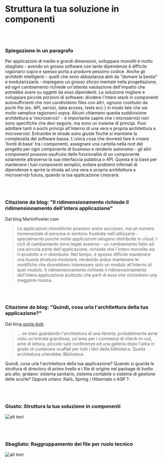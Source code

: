 # Struttura la tua soluzione in componenti

<br/><br/>

### Spiegazione in un paragrafo
Per applicazioni di medie e grandi dimensioni, sviluppare monoliti è molto sbagliato - avendo un grosso software con tante dipendenze è difficile ragionarci sopra e spesso porta a produrre pessimo codice. Anche gli architetti intelligenti - quelli che sono abbastanza abili da "domare la bestia" e modularizzarla - impiegano un grosso sforzo mentale nella progettazione, ed ogni cambiamento richiede un'attenta valutazione dell'impatto che potrebbe avere su oggetti da esso dipendenti. 
La soluzione migliore è sviluppare piccole porzioni di software: dividere l'intero stack in componenti autosufficienti che non condividono files con altri, ognuno costituito da pochi file (es. API, servizi, data access, tests ecc.) in modo tale che sia molto semplice ragionarci sopra. 
Alcuni chiamano questa suddivisione architettura a 'microservizi' - è importante capire che i microservizi non sono specifiche che devi seguire, ma sono un insieme di principi. Puoi adottare tanti o pochi principi all'interno di una vera e propria architettura a microservizi. Entrambe le strade sono giuste finché si mantiene la complessità del software bassa.
L'unica cosa che dovresti fare è creare 'bordi di base' tra i componenti, assegnare una cartella nella root del progetto per ogni componente di business e renderlo autonomo - gli altri componenti possono usufruire delle  funzionalità di un componente solamente attraverso la sua interfaccia pubblica o API. 
Questa è la base per mantenere i tuoi componenti semplici, evitare problemi infernali di dipendenze e aprire la strada ad una vera e propria architettura a microservizi futura, quando la tua applicazione crescerà. 

<br/><br/>

### Citazione da blog: "Il ridimensionamento richiede il ridimensionamento dell'intera applicazione"

 Dal blog MartinFowler.com

> Le applicazioni monolitiche possono avere successo, ma un numero incrementale di persone si sentono frustrate nell'utilizzarle - specialmente poiché molte applicazioni vengono distribuite in cloud. I cicli di cambiamento sono legati assieme - un cambiamento fatto ad una piccola parte dell'applicazione, richiede che l'intero monolite sia ri-prodotto e ri-distribuito. Nel tempo, è spesso difficile mantenere una buona struttura modulare, rendendo arduo  mantenere le modifiche che dovrebbero interessare solo un modulo all'interno di quel modulo. Il ridimensionamento richiede il ridimensionamento dell'intera applicazione piuttosto che parti di esso che richiedono una maggiore risorsa.

<br/><br/>

### Citazione da blog: "Quindi, cosa urla l'architettura della tua applicazione?"

 Dal blog [uncle-bob](https://8thlight.com/blog/uncle-bob/2011/09/30/Screaming-Architecture.html) 

> ... se stavi guardando l'architettura di una libreria, probabilmente avrai visto un'entrata grandiosa, un'area per i commessi di check-in-out, aree di lettura, piccole sale conferenze ed una galleria dopo l'altra in grado di contenere scaffali per tutti i libri della biblioteca. Quella architettura urlerebbe: Biblioteca.<br/>

Quindi, cosa urla l'architettura della tua applicazione? Quando si guarda la struttura di directory di primo livello e i file di origine nel package di livello più alto; gridano: sistema sanitario, sistema contabile o sistema di gestione delle scorte? Oppure urlano: Rails, Spring / Hibernate o ASP ?.

<br/><br/>

### Giusto: Struttura la tua soluzione in componenti

![alt text](https://github.com/i0natan/nodebestpractices/blob/master/assets/images/structurebycomponents.PNG "Structuring solution by components")

<br/><br/>

### Sbagliato: Raggruppamento dei file per ruolo tecnico

![alt text](https://github.com/i0natan/nodebestpractices/blob/master/assets/images/structurebyroles.PNG "Structuring solution by technical roles")
